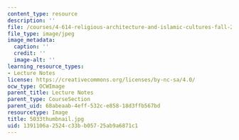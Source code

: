 ```yaml
---
content_type: resource
description: ''
file: /courses/4-614-religious-architecture-and-islamic-cultures-fall-2002/1391106a2524c33bb05725ab9a6871c1_5033thumbnail.jpg
file_type: image/jpeg
image_metadata:
  caption: ''
  credit: ''
  image-alt: ''
learning_resource_types:
- Lecture Notes
license: https://creativecommons.org/licenses/by-nc-sa/4.0/
ocw_type: OCWImage
parent_title: Lecture Notes
parent_type: CourseSection
parent_uid: 68abeaab-4eff-532c-e858-18d3ffb567bd
resourcetype: Image
title: 5033thumbnail.jpg
uid: 1391106a-2524-c33b-b057-25ab9a6871c1
---
```

